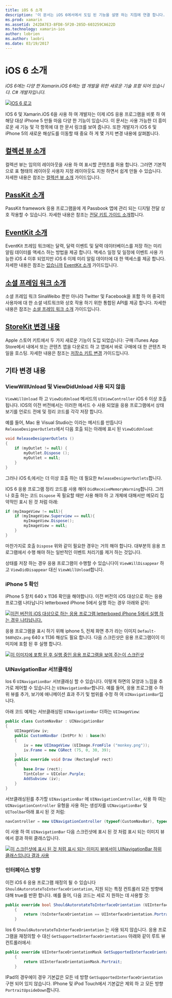 ```yaml
---
title: iOS 6 소개
description: '이 문서는 iOS 6에서에서 도입 된 기능을 설명 하는 지침에 연결 합니다. 컬렉션 뷰, PassKit 소셜 프레임 워크를 StoreKit 변경 내용 모두 설명 합니다.'
ms.prod: xamarin
ms.assetid: 242DA7E3-8FD8-5F20-285D-603259CA622D
ms.technology: xamarin-ios
author: lobrien
ms.author: laobri
ms.date: 03/19/2017
---
```


# <a name="introduction-to-ios-6"></a>iOS 6 소개

_iOS 6에는 다양 한 Xamarin.iOS 6에는 앱 개발을 위한 새로운 기술 포함 되어 있습니다. C# 개발자입니다._

[ ![](images/ios6-large.jpg "IOS 6 로고")](images/ios6-large.jpg#lightbox)

IOS 6 및 Xamarin.iOS 6을 사용 하 여 개발자는 이제 iOS 응용 프로그램을 비롯 하 여 해당 대상 iPhone 5 만들 마음 다양 한 기능이 있습니다.
이 문서는 사용 가능한 더 흥미로운 새 기능 및 각 항목에 대 한 문서 링크를 보여 줍니다. 또한 개발자가 iOS 6 및 iPhone 5의 새로운 해상도를 이동할 때 중요 하 게 몇 가지 변경 내용에 살펴봅니다.


## <a name="introduction-to-collection-viewsiosuser-interfacecontrolsuicollectionviewmd"></a>[컬렉션 뷰 소개](~/ios/user-interface/controls/uicollectionview.md)

컬렉션 뷰는 임의의 레이아웃을 사용 하 여 표시할 콘텐츠를 허용 합니다. 그러면 기본적으로 표 형태의 레이아웃 사용자 지정 레이아웃도 지원 하면서 쉽게 만들 수 있습니다. 자세한 내용은 참조는 [컬렉션 뷰 소개](~/ios/user-interface/controls/uicollectionview.md) [ ](~/ios/user-interface/controls/uicollectionview.md)가이드입니다.


## <a name="introduction-to-passkitiosplatformpasskitmd"></a>[PassKit 소개](~/ios/platform/passkit.md)

PassKit framework 응용 프로그램을에 게 Passbook 앱에 관리 되는 디지털 전달 상호 작용할 수 있습니다. 자세한 내용은 참조는 [전달 키트 가이드 소개](~/ios/platform/passkit.md)합니다.


##  <a name="introduction-to-eventkitiosplatformeventkitmd"></a>[EventKit 소개](~/ios/platform/eventkit.md)

EventKit 프레임 워크에는 달력, 달력 이벤트 및 달력 데이터베이스를 저장 하는 미리 알림 데이터를 액세스 하는 방법을 제공 합니다. 액세스 일정 및 일정에 이벤트 사용 가능한 iOS 4 이후 되었지만 iOS 6 이제 미리 알림 데이터에 대 한 액세스를 제공 합니다. 자세한 내용은 참조는 [있습니까](~/ios/platform/eventkit.md) [EventKit 소개](~/ios/platform/eventkit.md) 가이드입니다.


##  <a name="introduction-to-the-social-frameworkiosplatformsocial-frameworkmd"></a>[소셜 프레임 워크 소개](~/ios/platform/social-framework.md)

소셜 프레임 워크 SinaWeibo 뿐만 아니라 Twitter 및 Facebook을 포함 하 여 중국의 사용자에 대 한 소셜 네트워크와 상호 작용 하기 위한 통합된 API를 제공 합니다. 자세한 내용은 참조는 [소셜 프레임 워크 소개](~/ios/platform/social-framework.md) 가이드입니다.


##  <a name="changes-to-storekitchanges-to-storekitmd"></a>[StoreKit 변경 내용](changes-to-storekit.md)

Apple 스토어 키트에서 두 가지 새로운 기능이 도입 되었습니다: 구매 iTunes App Store에서 내에서 또는 콘텐츠 앱을 다운로드 하 고 앱에서 바로 구매에 대 한 콘텐츠 파일을 호스팅. 자세한 내용은 참조는 [저장소 키트 변경](changes-to-storekit.md) 가이드입니다.


## <a name="other-changes"></a>기타 변경 내용


### <a name="viewwillunload-and-viewdidunload-deprecated"></a>ViewWillUnload 및 ViewDidUnload 사용 되지 않음

`ViewWillUnload` 하 고 `ViewDidUnload` 메서드의 `UIViewController` iOS 6 이상 호출 됩니다. IOS의 이전 버전에서는 이러한 메서드 수 사용 되었을 응용 프로그램에서 상태 보기를 언로드 전에 및 정리 코드를 각각 저장 합니다.

예를 들어, Mac 용 Visual Studio는 이라는 메서드를 만듭니다 `ReleaseDesignerOutlets`에서 다음 호출 되는 아래에 표시 된 `ViewDidUnload`:

```csharp
void ReleaseDesignerOutlets ()
{
    if (myOutlet != null) {
        myOutlet.Dispose ();
        myOutlet = null;
    }
}
```

그러나 iOS 6,에서는 더 이상 호출 하는 데 필요한 `ReleaseDesignerOutlets`합니다.   
   
   
   
IOS 6 응용 프로그램 정리 코드를 사용 해야 `DidReceiveMemoryWarning`합니다. 그러나 호출 하는 코드 `Dispose` 꼭 필요할 때만 사용 해야 하 고 개체에 대해서만 메모리 집약적인 표시 된 것 처럼 아래:

```csharp
if (myImageView != null){
    if (myImageView.Superview == null){
        myImageView.Dispose();
        myImageView = null;
    }
}
```

마찬가지로 호출 `Dispose` 위와 같이 필요한 경우는 거의 해야 합니다. 대부분의 응용 프로그램에서 수행 해야 하는 일반적인 이벤트 처리기를 제거 하는 것입니다.

상태를 저장 하는 경우 응용 프로그램이 수행할 수 있습니다이 `ViewWillDisappear` 하 고 `ViewDidDisappear` 대신 `ViewWillUnload`합니다.


### <a name="iphone-5-resolution"></a>iPhone 5 확인

iPhone 5 장치 640 x 1136 확인을 해야합니다. 이전 버전의 iOS 대상으로 하는 응용 프로그램 나타납니다 letterboxed iPhone 5에서 실행 하는 경우 아래와 같이:

 [![](images/01-letterboxed.png "이전 버전의 iOS 대상으로 하는 응용 프로그램 letterboxed iPhone 5에서 실행 하는 경우 나타납니다.")](images/01-letterboxed.png#lightbox)

응용 프로그램을 표시 하기 위해 iphone 5, 전체 화면 추가 라는 이미지 `Default-568h@2x.png` 640 x 1136 해상도 필요 합니다. 다음 스크린샷은 응용 프로그램이이 이미지에 포함 된 후 실행 합니다.

 [![](images/02-fullscreen.png "이 이미지에 포함 된 후 실행 중인 응용 프로그램을 보여 주는이 스크린샷")](images/02-fullscreen.png#lightbox)

### <a name="subclassing-uinavigationbar"></a>UINavigationBar 서브클래싱

Ios 6 `UINavigationBar` 서브클래싱 할 수 있습니다. 이렇게 하면의 모양과 느낌을 추가로 제어할 수 있습니다.는 `UINavigationBar`합니다. 예를 들어, 응용 프로그램 수 하위 뷰를 추가, 보기에 애니메이션 효과 주기 및 범위를 수정 하 여 `UINavigationBar`입니다.

아래 코드 예제는 서브클래싱된 `UINavigationBar` 더하는 `UIImageView`:

```csharp
public class CustomNavBar : UINavigationBar
{
    UIImageView iv;
    public CustomNavBar (IntPtr h) : base(h)
    {
        iv = new UIImageView (UIImage.FromFile ("monkey.png"));
        iv.Frame = new CGRect (75, 0, 30, 39);
    }
    public override void Draw (RectangleF rect)
    {
        base.Draw (rect);
        TintColor = UIColor.Purple;
        AddSubview (iv);
    }
}
```

서브클래싱된를 추가할 `UINavigationBar` 에 `UINavigationController`, 사용 하 여는 `UINavigationController` 유형을 사용 하는 생성자를 `UINavigationBar` 및 `UIToolbar`아래 표시 된 것 처럼:

```csharp
navController = new UINavigationController (typeof(CustomNavBar), typeof(UIToolbar));
```

이 사용 하 여 `UINavigationBar` 다음 스크린샷에 표시 된 것 처럼 표시 되는 이미지 뷰에서 결과 하위 클래스입니다.

 [![](images/03-navbar.png "이 스크린샷에 표시 된 것 처럼 표시 되는 이미지 뷰에서이 UINavigationBar 하위 클래스입니다 결과 사용")](images/03-navbar.png#lightbox)

### <a name="interface-orientation"></a>인터페이스 방향

이전 iOS 6 응용 프로그램 재정의 될 수 있습니다 `ShouldAutorotateToInterfaceOrientation`, 지원 되는 특정 컨트롤러 모든 방향에 대해 true를 반환 합니다. 예를 들어, 다음 코드는 세로 지 원하는 데 사용할 것:

```csharp
public override bool ShouldAutorotateToInterfaceOrientation (UIInterfaceOrientation toInterfaceOrientation)
    {
        return (toInterfaceOrientation == UIInterfaceOrientation.Portrait);
    }
```

Ios 6 `ShouldAutorotateToInterfaceOrientation` 는 사용 되지 않습니다.
응용 프로그램을 재정의할 수 대신 `GetSupportedInterfaceOrientations` 아래와 같이 루트 뷰 컨트롤러에서:

```csharp
public override UIInterfaceOrientationMask GetSupportedInterfaceOrientations ()
    {
        return UIInterfaceOrientationMask.Portrait;
    }
```

IPad의 경우에이 경우 기본값은 모든 네 방향 `GetSupportedInterfaceOrientation` 구현 되어 있지 않습니다. IPhone 및 iPod Touch에서 기본값은 제외 하 고 모든 방향 `PortraitUpsideDown`합니다.
